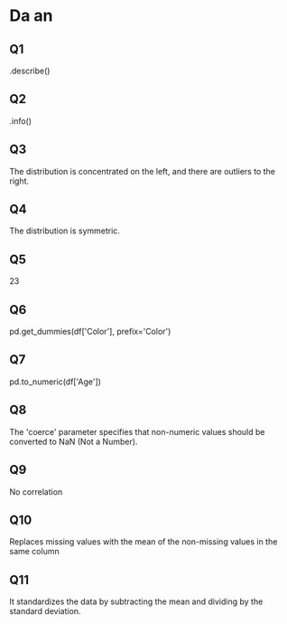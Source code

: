 # Da an
## Q1
.describe()

## Q2
.info()

## Q3
The distribution is concentrated on the left, and there are outliers to the right.

## Q4
The distribution is symmetric.

## Q5
23

## Q6
pd.get_dummies(df['Color'], prefix='Color')

## Q7
pd.to_numeric(df['Age'])

## Q8
The 'coerce' parameter specifies that non-numeric values should be converted to NaN (Not a Number).

## Q9
No correlation

## Q10
Replaces missing values with the mean of the non-missing values in the same column

## Q11
It standardizes the data by subtracting the mean and dividing by the standard deviation.
